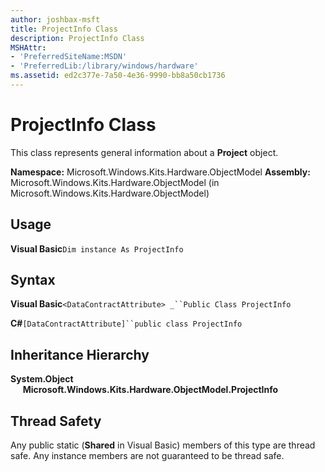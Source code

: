 ```yaml
---
author: joshbax-msft
title: ProjectInfo Class
description: ProjectInfo Class
MSHAttr:
- 'PreferredSiteName:MSDN'
- 'PreferredLib:/library/windows/hardware'
ms.assetid: ed2c377e-7a50-4e36-9990-bb8a50cb1736
---
```


# ProjectInfo Class


This class represents general information about a **Project** object.

**Namespace:** Microsoft.Windows.Kits.Hardware.ObjectModel **Assembly:** Microsoft.Windows.Kits.Hardware.ObjectModel (in Microsoft.Windows.Kits.Hardware.ObjectModel)

## Usage


**Visual Basic**`Dim instance As ProjectInfo`

## Syntax


**Visual Basic**`<DataContractAttribute> _``Public Class ProjectInfo`

**C#**`[DataContractAttribute]``public class ProjectInfo`

## Inheritance Hierarchy


**System.Object**      **Microsoft.Windows.Kits.Hardware.ObjectModel.ProjectInfo**

## Thread Safety


Any public static (**Shared** in Visual Basic) members of this type are thread safe. Any instance members are not guaranteed to be thread safe.

 

 






